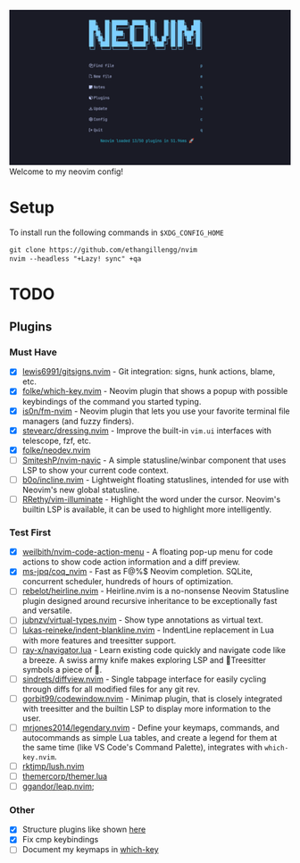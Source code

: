 ![](./demo.png)
Welcome to my neovim config!

# Setup

To install run the following commands in `$XDG_CONFIG_HOME`

```shell
git clone https://github.com/ethangillengg/nvim
nvim --headless "+Lazy! sync" +qa
```

# TODO

## Plugins

### Must Have

- [x] [lewis6991/gitsigns.nvim](https://github.com/lewis6991/gitsigns.nvim) - Git integration: signs, hunk actions, blame, etc.
- [x] [folke/which-key.nvim](https://github.com/folke/which-key.nvim) - Neovim plugin that shows a popup with possible keybindings of the command you started typing.
- [x] [is0n/fm-nvim](https://github.com/is0n/fm-nvim) - Neovim plugin that lets you use your favorite terminal file managers (and fuzzy finders).
- [x] [stevearc/dressing.nvim](https://github.com/stevearc/dressing.nvim) - Improve the built-in `vim.ui` interfaces with telescope, fzf, etc.
- [x] [folke/neodev.nvim](https://github.com/folke/neodev.nvim)
- [ ] [SmiteshP/nvim-navic](https://github.com/SmiteshP/nvim-navic) - A simple statusline/winbar component that uses LSP to show your current code context.
- [ ] [b0o/incline.nvim](https://github.com/b0o/incline.nvim) - Lightweight floating statuslines, intended for use with Neovim's new global statusline.
- [ ] [RRethy/vim-illuminate](https://github.com/RRethy/vim-illuminate) - Highlight the word under the cursor. Neovim's builtin LSP is available, it can be used to highlight more intelligently.

### Test First

- [x] [weilbith/nvim-code-action-menu](https://github.com/weilbith/nvim-code-action-menu) - A floating pop-up menu for code actions to show code action information and a diff preview.
- [x] [ms-jpq/coq_nvim](https://github.com/ms-jpq/coq_nvim) - Fast as F@%$ Neovim completion. SQLite, concurrent scheduler, hundreds of hours of optimization.
- [ ] [rebelot/heirline.nvim](https://github.com/rebelot/heirline.nvim) - Heirline.nvim is a no-nonsense Neovim Statusline plugin designed around recursive inheritance to be exceptionally fast and versatile.
- [ ] [jubnzv/virtual-types.nvim](https://github.com/jubnzv/virtual-types.nvim) - Show type annotations as virtual text.
- [ ] [lukas-reineke/indent-blankline.nvim](https://github.com/lukas-reineke/indent-blankline.nvim) - IndentLine replacement in Lua with more features and treesitter support.
- [ ] [ray-x/navigator.lua](https://github.com/ray-x/navigator.lua) - Learn existing code quickly and navigate code like a breeze. A swiss army knife makes exploring LSP and 🌲Treesitter symbols a piece of 🍰.
- [ ] [sindrets/diffview.nvim](https://github.com/sindrets/diffview.nvim) - Single tabpage interface for easily cycling through diffs for all modified files for any git rev.
- [ ] [gorbit99/codewindow.nvim](https://github.com/gorbit99/codewindow.nvim) - Minimap plugin, that is closely integrated with treesitter and the builtin LSP to display more information to the user.
- [ ] [mrjones2014/legendary.nvim](https://github.com/mrjones2014/legendary.nvim) - Define your keymaps, commands, and autocommands as simple Lua tables, and create a legend for them at the same time (like VS Code's Command Palette), integrates with `which-key.nvim`.
- [ ] [rktjmp/lush.nvim](https://github.com/rktjmp/lush.nvim)
- [ ] [themercorp/themer.lua](https://github.com/themercorp/themer.lua)
- [ ] [ggandor/leap.nvim](https://github.com/ggandor/leap.nvim);

### Other

- [x] Structure plugins like shown [here](https://github.com/folke/lazy.nvim#-structuring-your-plugins)
- [x] Fix cmp keybindings
- [ ] Document my keymaps in [which-key](https://github.com/folke/which-key.nvim)
